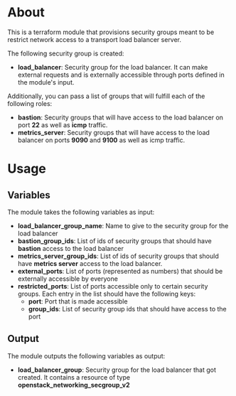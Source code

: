 # About

This is a terraform module that provisions security groups meant to be restrict network access to a transport load balancer server.

The following security group is created:
- **load_balancer**: Security group for the load balancer. It can make external requests and is externally accessible through ports defined in the module's input.

Additionally, you can pass a list of groups that will fulfill each of the following roles:
- **bastion**: Security groups that will have access to the load balancer on port **22** as well as **icmp** traffic.
- **metrics_server**: Security groups that will have access to the load balancer on ports **9090** and **9100** as well as icmp traffic.

# Usage

## Variables

The module takes the following variables as input:

- **load_balancer_group_name**: Name to give to the security group for the load balancer
- **bastion_group_ids**: List of ids of security groups that should have **bastion** access to the load balancer
- **metrics_server_group_ids**: List of ids of security groups that should have **metrics server** access to the load balancer.
- **external_ports**: List of ports (represented as numbers) that should be externally accessible by everyone
- **restricted_ports**: List of ports accessible only to certain security groups. Each entry in the list should have the following keys:
  - **port**: Port that is made accessible
  - **group_ids**: List of security group ids that should have access to the port

## Output

The module outputs the following variables as output:

- **load_balancer_group**: Security group for the load balancer that got created. It contains a resource of type **openstack_networking_secgroup_v2**